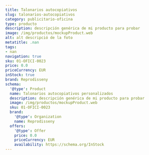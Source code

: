 ```yaml
---
title: Talonarios autocopiativos
slug: talonarios-autocopiativos
category: publicitario-oficina
type: producto
description: descripción genérica de mi producto para probar
image: /img/productos/mockupProduct.web
alt: alt descripció de la foto
metatitle: .nan
tags:
- nan
navigation: true
sku: 01-OFICI-0023
price: 0.0
priceCurrency: EUR
inStock: true
brand: Reprodisseny
schema:
  '@type': Product
  name: Talonarios autocopiativos personalizados
  description: descripción genérica de mi producto para probar
  image: /img/productos/mockupProduct.web
  sku: 01-OFICI-0023
  brand:
    '@type': Organization
    name: Reprodisseny
  offers:
    '@type': Offer
    price: 0.0
    priceCurrency: EUR
    availability: https://schema.org/InStock
---
```

